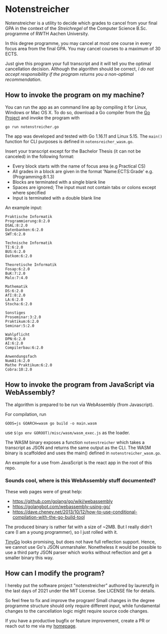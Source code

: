 # Notenstreicher

Notenstreicher is a utility to decide which grades to cancel from your final GPA in the context of the *Streichregel*
of the Computer Science B.Sc. programme of RWTH Aachen University.

In this degree programme, you may cancel at most one course in every focus area from the final GPA.
You may cancel courses to a maximum of 30 ECTS.

Just give this program your full transcript and it will tell you the optimal cancellation decision.
Although the algorithm should be correct, *I do not accept responsibility if the program returns you a non-optimal recommendation*.

## How to invoke the program on my machine?

You can run the app as an command line ap by compiling it for
Linux, Windows or Mac OS X.
To do so, download a Go compiler from the [Go Project](https://go.dev) and invoke the program with

    go run notenstreicher.go

The app was developed and tested with Go 1.16.11 and Linux 5.15.
The `main()` function for CLI purposes is defined in `notensreicher_wasm.go`.

Insert your transcript except for the Bachelor Thesis (it can not be canceled) in the following format:
* Every block starts with the name of focus area (e.g Practical CS)
* All grades in a block are given in the format 'Name:ECTS:Grade' e.g. (Programming:8:1.3)
* Blocks are terminated with a single blank line
* Spaces are ignored; The input must not contain tabs or colons except where specified
* Input is terminated with a double blank line

An example input:

    Praktische Informatik
    Programmierung:8:2.0
    DSAL:8:2.0
    Datenbanken:6:2.0
    SWT:6:2.0

    Technische Informatik
    TI:6:2.0
    BUS:6:2.0
    Datkom:6:2.0

    Theoretische Informatik
    Fosap:6:2.0
    BuK:7:2.0
    Malo:7:4.0

    Mathematik
    DS:6:2.0
    AfI:8:2.0
    LA:6:2.0
    Stocha:6:2.0

    Sonstiges
    Proseminar:3:2.0
    Praktikum:6:2.0
    Seminar:5:2.0

    Wahlpflicht
    DPN:6:2.0
    AI:6:2.0
    Compilerbau:6:2.0

    Anwendungsfach
    NumA1:6:2.0
    Mathe Praktikum:6:2.0
    Cobra:10:2.0

## How to invoke the program from JavaScript via WebAssembly?

The algorithm is prepared to be run via WebAssembly (from Javascript).

For compilation, run

    GOOS=js GOARCH=wasm go build -o main.wasm

use `$(go env GOROOT)/misc/wasm/wasm_exec.js` as the loader.

The WASM binary exposes a function `notenstreicher` which takes
a transcript as JSON and returns the same output as the CLI.
The WASM binary is scaffolded and uses the main() defined in `notenstreicher_wasm.go`.

An example for a use from JavaScript is the react app in the root of this repo.

### Sounds cool, where is this WebAssembly stuff documented?

These web pages were of great help:
- https://github.com/golang/go/wiki/webassembly
- https://golangbot.com/webassembly-using-go/
- https://dave.cheney.net/2013/10/12/how-to-use-conditional-compilation-with-the-go-build-tool

The produced binary is rather fat with a size of ~2MB.
But I really didn't care (I am a young programmer),
so I just rolled with it.

[TinyGo](https://tinygo.org/docs/guides/webassembly/) looks promising, but does not have full reflection support.
Hence, we cannot use Go's JSON unmarshaler.
Nonetheless it would be possible to use a third party JSON parser
which works without reflection and get a smaller binary this way.

## How can I modify the program?
I hereby put the software project "notenstreicher" authored by laurenzfg in the last days of 2021 under the MIT License.
See LICENSE file for details.

So feel free to fix and improve the program!
Small changes in the degree programme structure should only require different input,
while fundamental changes to the cancellation logic might require source code changes.

If you have a productive bugfix or feature improvement, create a PR or reach out to me via my [homepage](https://laurenzfg.com).
